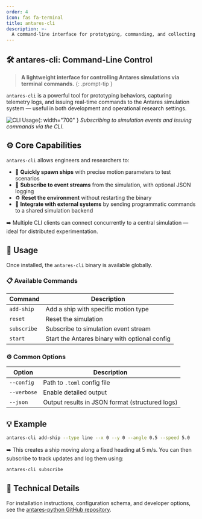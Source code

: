 ```yaml
---
order: 4
icon: fas fa-terminal
title: antares-cli
description: >-
  A command-line interface for prototyping, commanding, and collecting data from Antares simulations.
---
```


## 🛠️ antares-cli: Command-Line Control

> **A lightweight interface for controlling Antares simulations via terminal commands.**
{: .prompt-tip }

`antares-cli` is a powerful tool for prototyping behaviors, capturing telemetry logs, and issuing real-time commands to the Antares simulation system — useful in both development and operational research settings.

![CLI Usage](https://raw.githubusercontent.com/TheSoftwareDesignLab/ANTARES/refs/heads/main/docs/assets/antares-cli.png){: width="700" }
_Subscribing to simulation events and issuing commands via the CLI._

## ⚙️ Core Capabilities

`antares-cli` allows engineers and researchers to:

- 🚀 **Quickly spawn ships** with precise motion parameters to test scenarios
- 📡 **Subscribe to event streams** from the simulation, with optional JSON logging
- ♻️ **Reset the environment** without restarting the binary
- 🧩 **Integrate with external systems** by sending programmatic commands to a shared simulation backend

➡️ Multiple CLI clients can connect concurrently to a central simulation — ideal for distributed experimentation.

## 🚧 Usage

Once installed, the `antares-cli` binary is available globally.

### 📋 Available Commands

| Command       | Description                                      |
|---------------|--------------------------------------------------|
| `add-ship`    | Add a ship with specific motion type             |
| `reset`       | Reset the simulation                             |
| `subscribe`   | Subscribe to simulation event stream             |
| `start`       | Start the Antares binary with optional config    |

### ⚙️ Common Options

| Option        | Description                                     |
|---------------|-------------------------------------------------|
| `--config`    | Path to `.toml` config file                     |
| `--verbose`   | Enable detailed output                          |
| `--json`      | Output results in JSON format (structured logs) |

## 💡 Example

```bash
antares-cli add-ship --type line --x 0 --y 0 --angle 0.5 --speed 5.0
```

➡️ This creates a ship moving along a fixed heading at 5 m/s.
You can then subscribe to track updates and log them using:

```bash
antares-cli subscribe
```

## 📎 Technical Details

For installation instructions, configuration schema, and developer options, see the [antares-python GitHub repository](https://github.com/jsurrea/antares-python).

